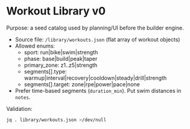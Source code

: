 # Workout Library v0

Purpose: a seed catalog used by planning/UI before the builder engine.

- Source file: `/library/workouts.json` (flat array of workout objects)
- Allowed enums:
  - sport: run|bike|swim|strength
  - phase: base|build|peak|taper
  - primary_zone: z1..z5|strength
  - segments[].type: warmup|interval|recovery|cooldown|steady|drill|strength
  - segments[].target: zone|rpe|power|pace|none
- Prefer time-based segments (`duration_min`). Put swim distances in `notes`.

Validation:
```bash
jq . library/workouts.json >/dev/null